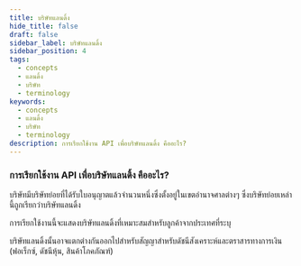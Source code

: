 ```yaml
---
title: บริษัทแลนดิ้ง
hide_title: false
draft: false
sidebar_label: บริษัทแลนดิ้ง
sidebar_position: 4
tags:
  - concepts
  - แลนดิ้ง
  - บริษัท
  - terminology
keywords:
  - concepts
  - แลนดิ้ง
  - บริษัท
  - terminology
description: การเรียกใช้งาน API เพื่อบริษัทแลนดิ้ง คืออะไร?
---
```


### การเรียกใช้งาน API เพื่อบริษัทแลนดิ้ง คืออะไร?

บริษัทมีบริษัทย่อยที่ได้รับใบอนุญาตแล้วจำนวนหนึ่งซึ่งตั้งอยู่ในเขตอำนาจศาลต่างๆ ซึ่งบริษัทย่อยเหล่านี้ถูกเรียกว่าบริษัทแลนดิ้ง

การเรียกใช้งานนี้จะแสดงบริษัทแลนดิ้งที่เหมาะสมสำหรับลูกค้าจากประเทศที่ระบุ

บริษัทแลนดิ้งนั้นอาจแตกต่างกันออกไปสำหรับสัญญาสำหรับดัชนีสังเคราะห์และตราสารทางการเงิน (ฟอเร็กซ์, ดัชนีหุ้น, สินค้าโภคภัณฑ์)
